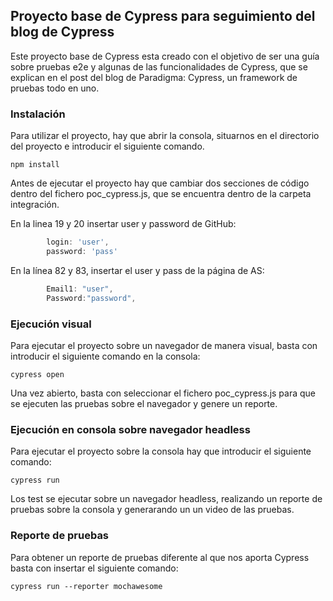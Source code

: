 ## Proyecto base de Cypress para seguimiento del blog de Cypress

Este proyecto base de Cypress esta creado con el objetivo de ser una guía sobre pruebas e2e y algunas de las 
funcionalidades de Cypress, que se explican en el post del blog de Paradigma: Cypress, un framework de pruebas todo en uno.

### Instalación

Para utilizar el proyecto, hay que abrir la consola, situarnos en el directorio del proyecto e introducir el siguiente comando.

``` console
npm install
```
Antes de ejecutar el proyecto hay que cambiar dos secciones de código dentro del fichero poc_cypress.js, que se encuentra dentro
de la carpeta integración.

En la linea 19 y 20 insertar user y password de GitHub:
``` javascript
        login: 'user',
        password: 'pass'
```

En la línea 82 y 83, insertar el user y pass de la página de AS:
``` javascript
        Email1: "user",
        Password:"password",
```

### Ejecución visual
 
Para ejecutar el proyecto sobre un navegador de manera visual, basta con introducir el siguiente comando en la consola:

``` console
cypress open
```

Una vez abierto, basta con seleccionar el fichero poc_cypress.js para que se ejecuten las pruebas sobre el navegador
y genere un reporte.

### Ejecución en consola sobre navegador headless

Para ejecutar el proyecto sobre la consola hay que introducir el siguiente comando:

``` console
cypress run
```

Los test se ejecutar sobre un navegador headless, realizando un reporte de pruebas sobre la consola y generarando un
un video de las pruebas.

### Reporte de pruebas
Para obtener un reporte de pruebas diferente al que nos aporta Cypress basta con insertar el siguiente comando:

``` console
cypress run --reporter mochawesome
```

